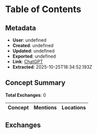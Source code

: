 # Table of Contents

## Metadata

- **User**: undefined
- **Created**: undefined
- **Updated**: undefined
- **Exported**: undefined
- **Link**: [ChatGPT](undefined)
- **Extracted**: 2025-10-25T18:34:52.193Z

## Concept Summary

**Total Exchanges**: 0

| Concept | Mentions | Locations |
|---------|----------|----------|

## Exchanges

